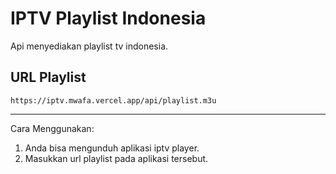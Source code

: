 # IPTV Playlist Indonesia

Api menyediakan playlist tv indonesia.

## URL Playlist
```
https://iptv.mwafa.vercel.app/api/playlist.m3u
```
---
Cara Menggunakan:
1. Anda bisa mengunduh aplikasi iptv player.
2. Masukkan url playlist pada aplikasi tersebut. 